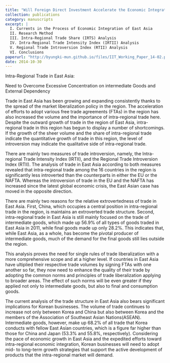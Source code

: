 ```yaml
---
title: "Will Foreign Direct Investment Accelerate the Economic Integration of East Asia?"
collection: publications
category: manuscripts
excerpt: |
  I. Currents in the Process of Economic Integration of East Asia  
  II. Research Method  
  III. Intra-Regional Trade Share (IRTS) Analysis  
  IV. Intra-Regional Trade Intensity Index (IRTII) Analysis  
  V. Regional Trade Introversion Index (RTII) Analysis  
  VI. Conclusions
paperurl: "http://byungki-mun.github.io/files/IIT_Working_Paper_14-02.pdf"
date: 2014-10-30
---
```


Intra-Regional Trade in East Asia:

Need to Overcome Excessive Concentration on intermediate Goods and External Dependency

Trade in East Asia has been growing and expanding consistently thanks to the spread of the market liberalization policy in the region. The acceleration of efforts to adopt various free trade agreements (FTAs) in the region has also increased the volume and the importance of intra-regional trade here. Despite the outward growth of trade in the region of East Asia, intra-regional trade in this region has begun to display a number of shortcomings. If the growth of the sheer volume and the share of intra-regional trade indicate the quantitative growth of trade in this region, the level of introversion may indicate the qualitative side of intra-regional trade.

There are mainly two measures of trade introversion, namely, the Intra-regional Trade Intensity Index (IRTII), and the Regional Trade Introversion Index (RTII). The analysis of trade in East Asia according to both measures revealed that intra-regional trade among the 16 countries in the region is significantly less introverted than the counterparts in either the EU or the NAFTA. Whereas the introversion of trade in the EU and the NAFTA has increased since the latest global economic crisis, the East Asian case has moved in the opposite direction.

There are mainly two reasons for the relative extrovertedness of trade in East Asia. First, China, which occupies a central position in intra-regional trade in the region, is maintains an extroverted trade structure. Second, intra-regional trade in East Asia is still mainly focused on the trade of intermediate goods, which made up 56.9% of all types of goods traded in East Asia in 2011, while final goods made up only 28.2%. This indicates that, while East Asia, as a whole, has become the pivotal producer of intermediate goods, much of the demand for the final goods still lies outside the region.

This analysis proves the need for single rules of trade liberalization with a more comprehensive scope and at a higher level. If countries in East Asia have ultiplied their respective trade volumes by signing FTAs with one another so far, they now need to enhance the quality of their trade by adopting the common norms and principles of trade liberalization applying to broader areas. The effect of such norms will be even greater if they applied not only to intermediate goods, but also to final and consumption goods.

The current analysis of the trade structure in East Asia also bears significant implications for Korean businesses. The volume of trade continues to increase not only between Korea and China but also between Korea and the members of the Association of Southeast Asian Nations(ASEAN). Intermediate goods, however, make up 68.2% of all trade that Korea conducts with fellow East Asian countries, which is a figure far higher than those for China and Japan (53.3% and 55.8%, respectively). Considering the pace of economic growth in East Asia and the expedited efforts toward intra-regional economic integration, Korean businesses will need to adopt mid- to long-term growth strategies that support the active development of products that the intra-regional market will demand.
